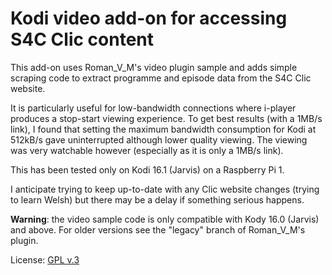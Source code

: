 # Kodi video add-on for accessing S4C Clic content

This add-on uses Roman_V_M's video plugin sample and adds simple scraping code to extract programme and episode data
from the S4C Clic website.

It is particularly useful for low-bandwidth connections where i-player produces a stop-start viewing experience. To get
best results (with a 1MB/s link), I found that setting the maximum bandwidth consumption for Kodi at 512kB/s gave
uninterrupted although lower quality viewing. The viewing was very watchable however (especially as it is only a 1MB/s
link).

This has been tested only on Kodi 16.1 (Jarvis) on a Raspberry Pi 1.

I anticipate trying to keep up-to-date with any Clic website changes (trying to learn Welsh) but there may be a delay
if something serious happens.

**Warning**: the video sample code is only compatible with Kody 16.0 (Jarvis) and above. For older versions see the
"legacy" branch of Roman_V_M's plugin.

License: [GPL v.3](http://www.gnu.org/copyleft/gpl.html)
